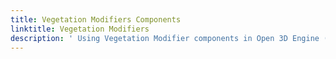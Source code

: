 ```yaml
---
title: Vegetation Modifiers Components
linktitle: Vegetation Modifiers
description: ' Using Vegetation Modifier components in Open 3D Engine (O3DE). '
---
```

